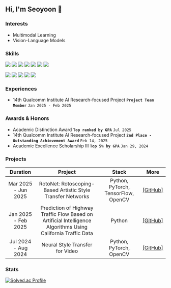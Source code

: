 ## Hi, I'm Seoyoon 👋

### Interests
* Multimodal Learning
* Vision-Language Models

### Skills
<img src="https://img.shields.io/badge/-Python-3776AB?style=flat-square&logo=Python&logoColor=white"/> <img src="https://img.shields.io/badge/Java-007396?style=flat-square&logo=Java&logoColor=white"/> <img src="https://img.shields.io/badge/-Linux-FCC624?style=flat-square&logo=Linux&logoColor=white"/> <img src="https://img.shields.io/badge/-R-276DC3?style=flat-square&logo=R&logoColor=white">
<img src="https://img.shields.io/badge/-HTML-E34F26?style=flat-square&logo=HTML5&logoColor=white"/>  <img src="https://img.shields.io/badge/-CSS-1572B6?style=flat-square&logo=CSS3&logoColor=white"/>  <img src="https://img.shields.io/badge/-JavaScript-F7DF1E?style=flat-square&logo=JavaScript&logoColor=white"/> 

<img src="https://img.shields.io/badge/-PyTorch-EE4C2C?style=flat-square&logo=PyTorch&logoColor=white">  <img src="https://img.shields.io/badge/-TensorFlow-FF6F00?style=flat-square&logo=TensorFlow&logoColor=white">  <img src="https://img.shields.io/badge/-Scikit--learn-F7931E?style=flat-square&logo=Scikit-learn&logoColor=white">  <img src="https://img.shields.io/badge/-Keras-D00000?style=flat-square&logo=Keras&logoColor=white">  <img src="https://img.shields.io/badge/-OpenCV-5C3EE8?style=flat-square&logo=OpenCV&logoColor=white">

### Experiences
- 14th Qualcomm Institute AI Research-focused Project **`Project Team Member`** `Jan 2025 - Feb 2025`

### Awards & Honors
- Academic Distinction Award **`Top ranked by GPA`** `Jul 2025`
- 14th Qualcomm Institute AI Research-focused Project **`2nd Place - Outstanding Achievement Award`** `Feb 14, 2025`
- Academic Excellence Scholarship Ⅲ **`Top 5% by GPA`** `Jan 29, 2024`

### Projects

<table>
  <thead align = "center">
    <tr>
      <th>Duration</th>
      <th>Project</th>
      <th>Stack</th>
      <th>More</th>
    </tr>
  </thead>
  <tbody align = "center">
    <tr> 
      <td>Mar 2025 - Jun 2025</td>
      <td>
        RotoNet: Rotoscoping-Based Artistic Style Transfer Networks
      </td>
      <td>
        Python, PyTorch, TensorFlow, OpenCV
      </td>
      <td>
        <a href="https://github.com/choiseoyoon0330/RotoNet">[GitHub]</a>
      </td>
    </tr>
    <tr> 
      <td>Jan 2025 - Feb 2025</td>
      <td>
        Prediction of Highway Traffic Flow Based on Artificial Intelligence Algorithms Using California Traffic Data
      </td>
      <td>
        Python
      </td>
      <td>
        <a href="https://github.com/choiseoyoon0330/Traffic-Flow-Prediction">[GitHub]</a>
      </td>
    </tr>
    <tr> 
      <td>Jul 2024 - Aug 2024</td>
      <td>
        Neural Style Transfer for Video
      </td>
      <td>
        Python, PyTorch, OpenCV
      </td>
      <td>
        <a href="https://github.com/choiseoyoon0330/NST-Video">[GitHub]</a>
      </td>
    </tr>
  </tbody>
</table>

### Stats
[![Solved.ac Profile](http://mazassumnida.wtf/api/v2/generate_badge?boj=kkirook)](https://solved.ac/kkirook/)
